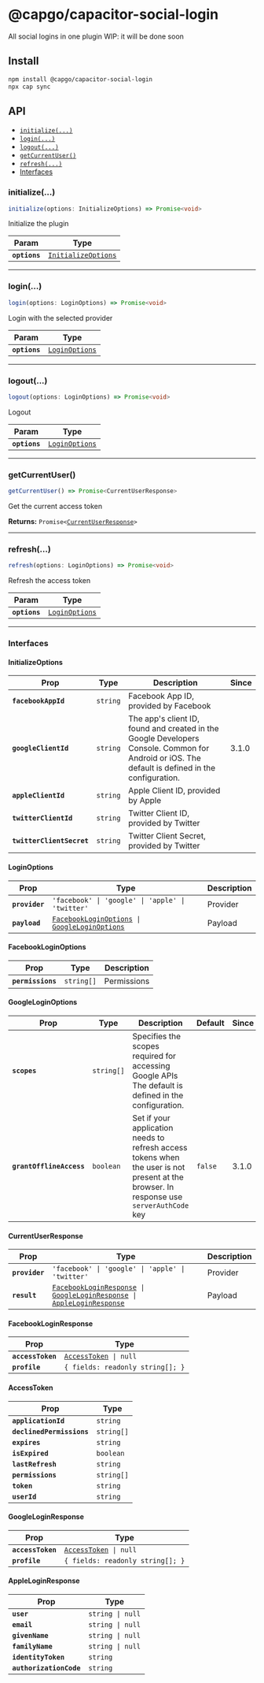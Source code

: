 # @capgo/capacitor-social-login

All social logins in one plugin
WIP: it will be done soon

## Install

```bash
npm install @capgo/capacitor-social-login
npx cap sync
```

## API

<docgen-index>

* [`initialize(...)`](#initialize)
* [`login(...)`](#login)
* [`logout(...)`](#logout)
* [`getCurrentUser()`](#getcurrentuser)
* [`refresh(...)`](#refresh)
* [Interfaces](#interfaces)

</docgen-index>

<docgen-api>
<!--Update the source file JSDoc comments and rerun docgen to update the docs below-->

### initialize(...)

```typescript
initialize(options: InitializeOptions) => Promise<void>
```

Initialize the plugin

| Param         | Type                                                            |
| ------------- | --------------------------------------------------------------- |
| **`options`** | <code><a href="#initializeoptions">InitializeOptions</a></code> |

--------------------


### login(...)

```typescript
login(options: LoginOptions) => Promise<void>
```

Login with the selected provider

| Param         | Type                                                  |
| ------------- | ----------------------------------------------------- |
| **`options`** | <code><a href="#loginoptions">LoginOptions</a></code> |

--------------------


### logout(...)

```typescript
logout(options: LoginOptions) => Promise<void>
```

Logout

| Param         | Type                                                  |
| ------------- | ----------------------------------------------------- |
| **`options`** | <code><a href="#loginoptions">LoginOptions</a></code> |

--------------------


### getCurrentUser()

```typescript
getCurrentUser() => Promise<CurrentUserResponse>
```

Get the current access token

**Returns:** <code>Promise&lt;<a href="#currentuserresponse">CurrentUserResponse</a>&gt;</code>

--------------------


### refresh(...)

```typescript
refresh(options: LoginOptions) => Promise<void>
```

Refresh the access token

| Param         | Type                                                  |
| ------------- | ----------------------------------------------------- |
| **`options`** | <code><a href="#loginoptions">LoginOptions</a></code> |

--------------------


### Interfaces


#### InitializeOptions

| Prop                      | Type                | Description                                                                                                                                      | Since |
| ------------------------- | ------------------- | ------------------------------------------------------------------------------------------------------------------------------------------------ | ----- |
| **`facebookAppId`**       | <code>string</code> | Facebook App ID, provided by Facebook                                                                                                            |       |
| **`googleClientId`**      | <code>string</code> | The app's client ID, found and created in the Google Developers Console. Common for Android or iOS. The default is defined in the configuration. | 3.1.0 |
| **`appleClientId`**       | <code>string</code> | Apple Client ID, provided by Apple                                                                                                               |       |
| **`twitterClientId`**     | <code>string</code> | Twitter Client ID, provided by Twitter                                                                                                           |       |
| **`twitterClientSecret`** | <code>string</code> | Twitter Client Secret, provided by Twitter                                                                                                       |       |


#### LoginOptions

| Prop           | Type                                                                                                                          | Description |
| -------------- | ----------------------------------------------------------------------------------------------------------------------------- | ----------- |
| **`provider`** | <code>'facebook' \| 'google' \| 'apple' \| 'twitter'</code>                                                                   | Provider    |
| **`payload`**  | <code><a href="#facebookloginoptions">FacebookLoginOptions</a> \| <a href="#googleloginoptions">GoogleLoginOptions</a></code> | Payload     |


#### FacebookLoginOptions

| Prop              | Type                  | Description |
| ----------------- | --------------------- | ----------- |
| **`permissions`** | <code>string[]</code> | Permissions |


#### GoogleLoginOptions

| Prop                     | Type                  | Description                                                                                                                              | Default            | Since |
| ------------------------ | --------------------- | ---------------------------------------------------------------------------------------------------------------------------------------- | ------------------ | ----- |
| **`scopes`**             | <code>string[]</code> | Specifies the scopes required for accessing Google APIs The default is defined in the configuration.                                     |                    |       |
| **`grantOfflineAccess`** | <code>boolean</code>  | Set if your application needs to refresh access tokens when the user is not present at the browser. In response use `serverAuthCode` key | <code>false</code> | 3.1.0 |


#### CurrentUserResponse

| Prop           | Type                                                                                                                                                                                      | Description |
| -------------- | ----------------------------------------------------------------------------------------------------------------------------------------------------------------------------------------- | ----------- |
| **`provider`** | <code>'facebook' \| 'google' \| 'apple' \| 'twitter'</code>                                                                                                                               | Provider    |
| **`result`**   | <code><a href="#facebookloginresponse">FacebookLoginResponse</a> \| <a href="#googleloginresponse">GoogleLoginResponse</a> \| <a href="#appleloginresponse">AppleLoginResponse</a></code> | Payload     |


#### FacebookLoginResponse

| Prop              | Type                                                        |
| ----------------- | ----------------------------------------------------------- |
| **`accessToken`** | <code><a href="#accesstoken">AccessToken</a> \| null</code> |
| **`profile`**     | <code>{ fields: readonly string[]; }</code>                 |


#### AccessToken

| Prop                      | Type                  |
| ------------------------- | --------------------- |
| **`applicationId`**       | <code>string</code>   |
| **`declinedPermissions`** | <code>string[]</code> |
| **`expires`**             | <code>string</code>   |
| **`isExpired`**           | <code>boolean</code>  |
| **`lastRefresh`**         | <code>string</code>   |
| **`permissions`**         | <code>string[]</code> |
| **`token`**               | <code>string</code>   |
| **`userId`**              | <code>string</code>   |


#### GoogleLoginResponse

| Prop              | Type                                                        |
| ----------------- | ----------------------------------------------------------- |
| **`accessToken`** | <code><a href="#accesstoken">AccessToken</a> \| null</code> |
| **`profile`**     | <code>{ fields: readonly string[]; }</code>                 |


#### AppleLoginResponse

| Prop                    | Type                        |
| ----------------------- | --------------------------- |
| **`user`**              | <code>string \| null</code> |
| **`email`**             | <code>string \| null</code> |
| **`givenName`**         | <code>string \| null</code> |
| **`familyName`**        | <code>string \| null</code> |
| **`identityToken`**     | <code>string</code>         |
| **`authorizationCode`** | <code>string</code>         |

</docgen-api>
